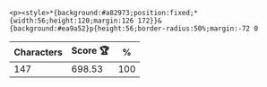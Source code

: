 `<p><style>*{background:#a82973;position:fixed;*{width:56;height:120;margin:126 172}}&{background:#ea9a52}p{height:56;border-radius:50%;margin:-72 0`

| Characters | Score 🏆 | %   |
| ---------- | -------- | --- |
| 147        | 698.53   | 100 |
